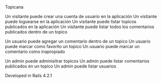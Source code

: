 Topicana

Un visitante puede crear una cuenta de usuario en la aplicación
Un visitante puede loguearse en la aplicación
Un visitante puede listar topicos publicados en la aplicación
Un visitante puede listar todos los comentarios publicados dentro de un topico

Un usuario puede agregar un comentario dentro de un topico
Un usuario puede marcar como favorito un topico
Un usuario puede marcar un comentario como inapropiado

Un admin puede adminisitrar topicos
Un admin puede listar comentarios publicados en un topico
Un admin puede listar usuarios

Developed in Rails 4.2.1
